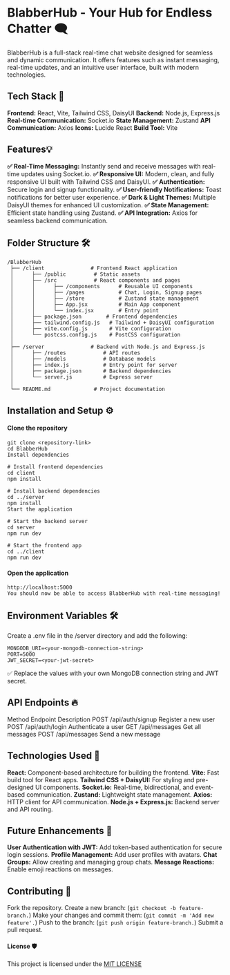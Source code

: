 # BlabberHub - Your Hub for Endless Chatter 🗨️
BlabberHub is a full-stack real-time chat website designed for seamless and dynamic communication. It offers features such as instant messaging, real-time updates, and an intuitive user interface, built with modern technologies.

## Tech Stack 🚀
**Frontend:** React, Vite, Tailwind CSS, DaisyUI
**Backend:** Node.js, Express.js
**Real-time Communication:** Socket.io
**State Management:** Zustand
**API Communication:** Axios
**Icons:** Lucide React
**Build Tool:** Vite

## Features💡
**✅ Real-Time Messaging:** Instantly send and receive messages with real-time updates using Socket.io.
**✅ Responsive UI:** Modern, clean, and fully responsive UI built with Tailwind CSS and DaisyUI.
**✅ Authentication:** Secure login and signup functionality.
**✅ User-friendly Notifications:** Toast notifications for better user experience.
**✅ Dark & Light Themes:** Multiple DaisyUI themes for enhanced UI customization.
**✅ State Management:** Efficient state handling using Zustand.
**✅ API Integration:** Axios for seamless backend communication.

## Folder Structure 🛠️
```
/BlabberHub
 ├── /client               # Frontend React application
 │      ├── /public         # Static assets
 │      ├── /src            # React components and pages
 │      │      ├── /components      # Reusable UI components
 │      │      ├── /pages           # Chat, Login, Signup pages
 │      │      ├── /store           # Zustand state management
 │      │      ├── App.jsx          # Main App component
 │      │      └── index.jsx        # Entry point
 │      ├── package.json        # Frontend dependencies
 │      ├── tailwind.config.js   # Tailwind + DaisyUI configuration
 │      ├── vite.config.js       # Vite configuration
 │      └── postcss.config.js    # PostCSS configuration
 │
 ├── /server               # Backend with Node.js and Express.js
 │      ├── /routes            # API routes
 │      ├── /models            # Database models
 │      ├── index.js           # Entry point for server
 │      ├── package.json       # Backend dependencies
 │      └── server.js          # Express server
 │
 └── README.md              # Project documentation
```

## Installation and Setup ⚙️
#### Clone the repository
```
git clone <repository-link>
cd BlabberHub
Install dependencies
```

```
# Install frontend dependencies
cd client
npm install
```
```
# Install backend dependencies
cd ../server
npm install
Start the application
```

```
# Start the backend server
cd server
npm run dev
```
```
# Start the frontend app
cd ../client
npm run dev
```

#### Open the application
```
http://localhost:5000
You should now be able to access BlabberHub with real-time messaging!
```

## Environment Variables 🛠️
Create a .env file in the /server directory and add the following:

```
MONGODB_URI=<your-mongodb-connection-string>
PORT=5000
JWT_SECRET=<your-jwt-secret>
```
✅ Replace the values with your own MongoDB connection string and JWT secret.

## API Endpoints 🔥
Method	Endpoint	Description
POST	/api/auth/signup	Register a new user
POST	/api/auth/login	Authenticate a user
GET	/api/messages	Get all messages
POST	/api/messages	Send a new message

## Technologies Used 🌟
**React:** Component-based architecture for building the frontend.
**Vite:** Fast build tool for React apps.
**Tailwind CSS + DaisyUI:** For styling and pre-designed UI components.
**Socket.io:** Real-time, bidirectional, and event-based communication.
**Zustand:** Lightweight state management.
**Axios:** HTTP client for API communication.
**Node.js + Express.js:** Backend server and API routing.

## Future Enhancements 🚀
**User Authentication with JWT:** Add token-based authentication for secure login sessions.
**Profile Management:** Add user profiles with avatars.
**Chat Groups:** Allow creating and managing group chats.
**Message Reactions:** Enable emoji reactions on messages.

## Contributing 📜
Fork the repository.
Create a new branch: (`git checkout -b feature-branch.`)
Make your changes and commit them: (`git commit -m 'Add new feature'.`)
Push to the branch: (`git push origin feature-branch.`)
Submit a pull request.

#### License 🛡️
This project is licensed under the [MIT LICENSE](LICENSE)


